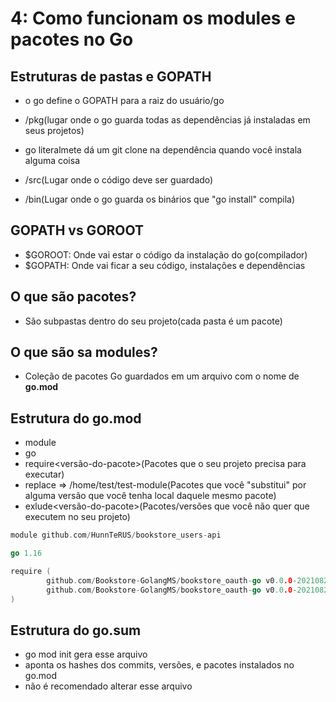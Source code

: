 # 4: Como funcionam os modules e pacotes no Go

## Estruturas de pastas e GOPATH

- o go define o GOPATH para a raiz do usuário/go
- /pkg(lugar onde o go guarda todas as dependências já instaladas em seus projetos)
- go literalmete dá um git clone na dependência quando você instala alguma coisa

- /src(Lugar onde o código deve ser guardado)

- /bin(Lugar onde o go guarda os binários que "go install" compila)

## GOPATH vs GOROOT
- $GOROOT: Onde vai estar o código da instalação do go(compilador)
- $GOPATH: Onde vai ficar a seu código, instalações e dependências

## O que são pacotes?
- São subpastas dentro do seu projeto(cada pasta é um pacote)

## O que são sa modules?
- Coleção de pacotes Go guardados em um arquivo com o nome de **go.mod**

## Estrutura do go.mod
- module<nome>
- go<versao-do-go>
- require<caminho-do-module><versão-do-pacote>(Pacotes que o seu projeto precisa para executar)
- replace<caminho-do-module> => /home/test/test-module(Pacotes que você "substitui" por alguma versão que você tenha local daquele mesmo pacote)
- exlude<caminho-do-module><versão-do-pacote>(Pacotes/versões que você não quer que executem no seu projeto)


```go
module github.com/HunnTeRUS/bookstore_users-api

go 1.16

require (
		github.com/Bookstore-GolangMS/bookstore_oauth-go v0.0.0-20210823130442-bd7a30307979
		github.com/Bookstore-GolangMS/bookstore_oauth-go v0.0.0-20210823130442-ddd480307979
)
```

## Estrutura do go.sum
- go mod init gera esse arquivo
- aponta os hashes dos commits, versões, e pacotes instalados no go.mod
- não é recomendado alterar esse arquivo

